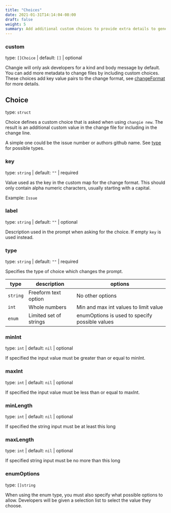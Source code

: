 ```yaml
---
title: "Choices"
date: 2021-01-31T14:14:04-08:00
draft: false
weight: 5
summary: Add additional custom choices to provide extra details to generated changelog.
---
```


### custom
type: `[]Choice` | default: `[]` | optional

Changie will only ask developers for a kind and body message by default.
You can add more metadata to change files by including custom choices.
These choices add key value pairs to the change format, see [changeFormat](/config/shared-formatting/#changeformat)
for more details.

## Choice
type: `struct`

Choice defines a custom choice that is asked when using `changie new`.
The result is an additional custom value in the change file for including in the change line.

A simple one could be the issue number or authors github name.
See [type](#type) for possible types.

### key
type: `string` | default: `""` | required

Value used as the key in the custom map for the change format.
This should only contain alpha numeric characters, usually starting with a capital.

Example: `Issue`

### label
type: `string` | default: `""` | optional

Description used in the prompt when asking for the choice.
If empty `key` is used instead.

### type
type: `string` | default: `""` | required

Specifies the type of choice which changes the prompt.

| type | description | options |
| --- | --- | --- |
| `string` | Freeform text option | No other options |
| `int` | Whole numbers | Min and max int values to limit value |
| `enum` | Limited set of strings | enumOptions is used to specify possible values |

### minInt
type: `int` | default: `nil` | optional

If specified the input value must be greater than or equal to minInt.

### maxInt
type: `int` | default: `nil` | optional

If specified the input value must be less than or equal to maxInt.

### minLength
type: `int` | default: `nil` | optional

If specified the string input must be at least this long

### maxLength
type: `int` | default: `nil` | optional

If specified string input must be no more than this long

### enumOptions
type: `[]string`

When using the enum type, you must also specify what possible options to allow.
Developers will be given a selection list to select the value they choose.

